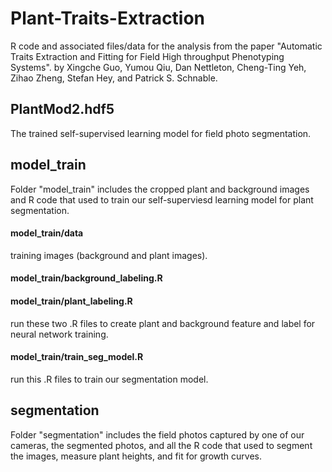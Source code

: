 # Plant-Traits-Extraction

R code and associated files/data for the analysis from the paper "Automatic Traits Extraction and Fitting for Field High throughput Phenotyping Systems". by Xingche Guo, Yumou Qiu, Dan Nettleton, Cheng-Ting Yeh, Zihao Zheng, Stefan Hey, and Patrick S. Schnable.

## PlantMod2.hdf5
The trained self-supervised learning model for field photo segmentation.

## model_train
Folder "model_train" includes the cropped plant and background images and R code that used to train our self-superviesd learning model for plant segmentation.

#### model_train/data
training images (background and plant images).

#### model_train/background_labeling.R 
#### model_train/plant_labeling.R
run these two .R files to create plant and background feature and label for neural network training.

#### model_train/train_seg_model.R
run this .R files to train our segmentation model.

## segmentation
Folder "segmentation" includes the field photos captured by one of our cameras, the segmented photos, and all the R code that used to segment the images, measure plant heights, and fit for growth curves.
